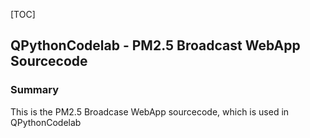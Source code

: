[TOC]

## QPythonCodelab - PM2.5 Broadcast WebApp Sourcecode


### Summary

This is the PM2.5 Broadcase WebApp sourcecode, which is used in QPythonCodelab
